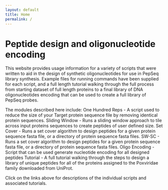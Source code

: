 ```yaml
---
layout: default
title: Home
permalink: /
---
```

# Peptide design and oligonucleotide encoding
This website provides usage information for a variety of scripts that were written to aid in the design of synthetic oligonucleotides for use in PepSeq library synthesis. Example files for running commands have been supplied for each script, and a full length tutorial walking through the full process from starting dataset of full length proteins to a final library of DNA oligonucleotides encoding that can be used to create a full library of PepSeq probes.

The modules described here include:
One Hundred Reps - A script used to reduce the size of your Target protein sequence file by removing identical protein sequences.
Sliding Window - Runs a sliding window approach to tile across input proteins sequences to create peptides of user defined size.
Set Cover - Runs a set cover algorithm to design peptides for a given protein sequence fasta file, or a directory of protein sequence fasta files.
SW-SC - Runs a set cover algorithm to design peptides for a given protein sequence fasta file, or a directory of protein sequence fasta files.
Oligo Encoding - Script that can be used generate nucleotide encoding for all designed peptides
Tutorial - A full tutorial walking through the steps to design a library of unique peptides for all of the proteins assigned to the Poxviridae family downloaded from UniProt.

Click on the links above for descriptions of the individual scripts and associated tutorials. 
